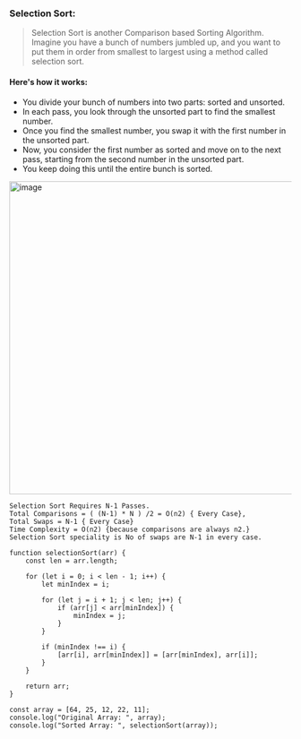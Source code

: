 ### Selection Sort:
> Selection Sort is another Comparison based Sorting Algorithm.
> Imagine you have a bunch of numbers jumbled up, and you want to put them in order from smallest to largest using a method called selection sort.

#### Here's how it works:
  - You divide your bunch of numbers into two parts: sorted and unsorted.
  - In each pass, you look through the unsorted part to find the smallest number.
  - Once you find the smallest number, you swap it with the first number in the unsorted part.
  - Now, you consider the first number as sorted and move on to the next pass, starting from the second number in the unsorted part.
  - You keep doing this until the entire bunch is sorted.

<img width="559" alt="image" src="https://github.com/Dhanarajb/Sorting_JS/assets/88299676/03c3a2b5-f5b9-41c3-aaa3-f73eba9105ee">

```
Selection Sort Requires N-1 Passes.
Total Comparisons = ( (N-1) * N ) /2 = O(n2) { Every Case},
Total Swaps = N-1 { Every Case}
Time Complexity = O(n2) {because comparisons are always n2.}
Selection Sort speciality is No of swaps are N-1 in every case.
```
```
function selectionSort(arr) {
    const len = arr.length;
    
    for (let i = 0; i < len - 1; i++) {
        let minIndex = i;
        
        for (let j = i + 1; j < len; j++) {
            if (arr[j] < arr[minIndex]) {
                minIndex = j;
            }
        }
        
        if (minIndex !== i) {
            [arr[i], arr[minIndex]] = [arr[minIndex], arr[i]];
        }
    }
    
    return arr;
}

const array = [64, 25, 12, 22, 11];
console.log("Original Array: ", array);
console.log("Sorted Array: ", selectionSort(array));
```
